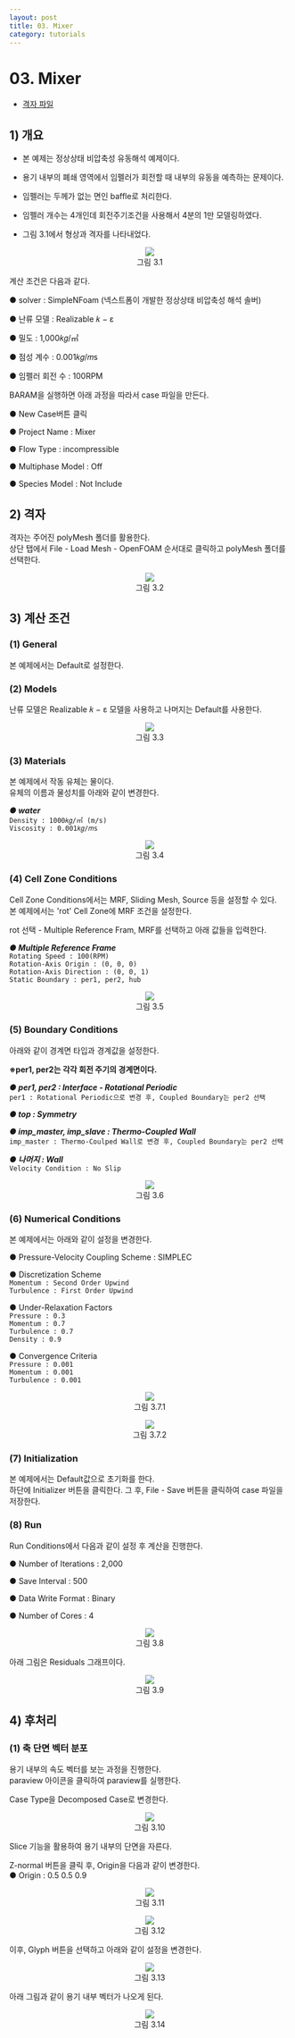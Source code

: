```yaml
---
layout: post
title: 03. Mixer
category: tutorials
---
```


# 03. Mixer 

* [격자 파일](https://drive.google.com/file/d/1Bop5tSUOdzj3twkmJtvLKBqwX8sAW2Dk/view?usp=sharing)

## 1) 개요 
* 본 예제는 정상상태 비압축성 유동해석 예제이다.<br>

* 용기 내부의 폐쇄 영역에서 임펠러가 회전할 때 내부의 유동을 예측하는 문제이다. <br>

* 임펠러는 두께가 없는 면인 baffle로 처리한다.<br>

* 임펠러 개수는 4개인데 회전주기조건을 사용해서 4분의 1만 모델링하였다.<br>

* 그림 3.1에서 형상과 격자를 나타내었다.<br>

<p align='center'>
    <img src="https:nextfoam.co.kr/baramManual/mixer/3.1.png"><br>
    그림 3.1
</p>

계산 조건은 다음과 같다. <br>

●  solver : SimpleNFoam (넥스트폼이 개발한 정상상태 비압축성 해석 솔버) <br>

●  난류 모델 : Realizable 𝑘 − ε<br>

●  밀도 : 1,000𝑘𝑔/㎥ <br>

●  점성 계수 : 0.001𝑘𝑔/𝑚s <br>

●  임펠러 회전 수 : 100RPM  <br>

BARAM을 실행하면 아래 과정을 따라서 case 파일을 만든다.<br>

●  New Case버튼 클릭<br>

●  Project Name : Mixer<br>

●  Flow Type : incompressible<br>

●  Multiphase Model : Off<br>

● Species Model : Not Include<br>

## 2) 격자
격자는 주어진 polyMesh 폴더를 활용한다. <br>
상단 탭에서 File - Load Mesh - OpenFOAM 순서대로 클릭하고 polyMesh 폴더를 선택한다. <br>

<p align='center'>
    <img src="https:nextfoam.co.kr/baramManual/mixer/3.2.png"><br>
    그림 3.2
</p>

## 3) 계산 조건
### (1) General
본 예제에서는 Default로 설정한다.<br>

### (2) Models
난류 모델은 Realizable 𝑘 − ε 모델을 사용하고 나머지는 Default를 사용한다. <br>

<p align='center'>
    <img src="https:nextfoam.co.kr/baramManual/mixer/3.3.png"><br>
    그림 3.3
</p>

### (3) Materials
본 예제에서 작동 유체는 물이다.<br>
유체의 이름과 물성치를 아래와 같이 변경한다.<br>

***●  water***<br>
```Density : 1000𝑘𝑔/㎥ (m/s)```  <br>
```Viscosity : 0.001𝑘𝑔/𝑚s```  <br>

<p align='center'>
    <img src="https:nextfoam.co.kr/baramManual/mixer/3.4.png"><br>
    그림 3.4
</p>

### (4) Cell Zone Conditions
Cell Zone Conditions에서는 MRF, Sliding Mesh, Source 등을 설정할 수 있다.<br>
본 예제에서는 'rot' Cell Zone에 MRF 조건을 설정한다.<br>

rot 선택 - Multiple Reference Fram, MRF를 선택하고 아래 값들을 입력한다.<br>

***●  Multiple Reference Frame***<br>
```Rotating Speed : 100(RPM)```<br>
```Rotation-Axis Origin : (0, 0, 0)```<br>
```Rotation-Axis Direction : (0, 0, 1)```  <br>
```Static Boundary : per1, per2, hub```  <br>


<p align='center'>
    <img src="https:nextfoam.co.kr/baramManual/mixer/3.5.png"><br>
    그림 3.5
</p>

### (5) Boundary Conditions
아래와 같이 경계면 타입과 경계값을 설정한다.<br>

**※per1, per2는 각각 회전 주기의 경계면이다.<br>**

***●  per1, per2 : Interface - Rotational Periodic***<br>
```per1 : Rotational Periodic으로 변경 후, Coupled Boundary는 per2 선택```<br>

***●  top : Symmetry***<br>

***●  imp_master, imp_slave : Thermo-Coupled Wall***<br>
```imp_master : Thermo-Coulped Wall로 변경 후, Coupled Boundary는 per2 선택```<br>

***●  나머지 : Wall***<br>
```Velocity Condition : No Slip```<br>

<p align='center'>
    <img src="https:nextfoam.co.kr/baramManual/mixer/3.6.png"><br>
    그림 3.6
</p>

### (6) Numerical Conditions
본 예제에서는 아래와 같이 설정을 변경한다. <br>

●  Pressure-Velocity Coupling Scheme : SIMPLEC <br>

●  Discretization Scheme  <br>
```Momentum : Second Order Upwind``` <br>
```Turbulence : First Order Upwind``` <br>

●  Under-Relaxation Factors  <br>
```Pressure : 0.3```<br>
```Momentum : 0.7```<br>
```Turbulence : 0.7```<br>
```Density : 0.9``` <br>

●  Convergence Criteria  <br>
```Pressure : 0.001``` <br>
```Momentum : 0.001``` <br>
```Turbulence : 0.001``` <br>

<p align='center'>
    <img src="https:nextfoam.co.kr/baramManual/mixer/3.7.1.png"><br>
    그림 3.7.1
</p>

<p align='center'>
    <img src="https:nextfoam.co.kr/baramManual/mixer/3.7.2.png"><br>
    그림 3.7.2
</p>

### (7) Initialization
본 예제에서는 Default값으로 초기화를 한다.<br>
하단에 Initializer 버튼을 클릭한다. 그 후, File - Save 버튼을 클릭하여 case 파일을 저장한다. <br>

### (8) Run
Run Conditions에서 다음과 같이 설정 후 계산을 진행한다.<br>

●  Number of Iterations : 2,000  <br>

●  Save Interval : 500  <br>

●  Data Write Format : Binary  <br>

●  Number of Cores : 4  <br>

<p align='center'>
    <img src="https:nextfoam.co.kr/baramManual/mixer/3.8.png"><br>
    그림 3.8
</p>

아래 그림은 Residuals 그래프이다.
<p align='center'>
    <img src="https:nextfoam.co.kr/baramManual/mixer/3.9.png"><br>
    그림 3.9
</p>

## 4) 후처리

### (1) 축 단면 벡터 분포
용기 내부의 속도 벡터를 보는 과정을 진행한다.<br>
paraview 아이콘을 클릭하여 paraview를 실행한다.<br>

Case Type을 Decomposed Case로 변경한다.

<p align='center'>
    <img src="https:nextfoam.co.kr/baramManual/mixer/3.10.png"><br>
    그림 3.10
</p>

Slice 기능을 활용하여 용기 내부의 단면을 자른다.<br>

Z-normal 버튼을 클릭 후, Origin을 다음과 같이 변경한다.<br>
●  Origin : 0.5 0.5 0.9  <br>

<p align='center'>
    <img src="https:nextfoam.co.kr/baramManual/mixer/3.11.png"><br>
    그림 3.11
</p>

<p align='center'>
    <img src="https:nextfoam.co.kr/baramManual/mixer/3.12.png"><br>
    그림 3.12
</p>

이후, Glyph 버튼을 선택하고 아래와 같이 설정을 변경한다.<br>

<p align='center'>
    <img src="https:nextfoam.co.kr/baramManual/mixer/3.13.png"><br>
    그림 3.13
</p>

아래 그림과 같이 용기 내부 벡터가 나오게 된다.

<p align='center'>
    <img src="https:nextfoam.co.kr/baramManual/mixer/3.14.png"><br>
    그림 3.14
</p>